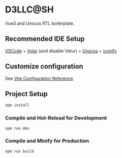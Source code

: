# D3LLC@SH

Vue3 and Unocss RTL boilerplate.

## Recommended IDE Setup

[VSCode](https://code.visualstudio.com/) + [Volar](https://marketplace.visualstudio.com/items?itemName=Vue.volar) (and disable Vetur) + [Unocss](https://marketplace.visualstudio.com/items?itemName=unocss) + [iconify](https://marketplace.visualstudio.com/items?itemName=iconify)

## Customize configuration

See [Vite Configuration Reference](https://vitejs.dev/config/).

## Project Setup

```sh
npm install
```

### Compile and Hot-Reload for Development

```sh
npm run dev
```

### Compile and Minify for Production

```sh
npm run build
```
